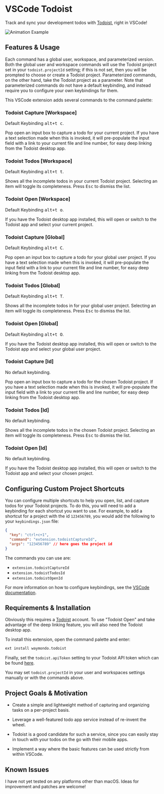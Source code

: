 # VSCode Todoist

Track and sync your development todos with [Todoist](https://todoist.com), right in VSCode!

![Animation Example](animation.gif)

## Features & Usage

Each command has a global user, workspace, and parameterized version. Both the global user and workspace commands will use the Todoist project set in your `todoist.projectId` setting; if this is not set, then you will be prompted to choose or create a Todoist project. Parameterized commands, on the other hand, take the Todoist project as a parameter. Note that parameterized commands do not have a default keybinding, and instead require you to configure your own keybindings for them.

This VSCode extension adds several commands to the command palette:

### Todoist Capture [Workspace]

Default Keybinding <kbd>alt+t c</kbd>.

Pop open an input box to capture a todo for your current project. If you have a text selection made when this is invoked, it will pre-populate the input field with a link to your current file and line number, for easy deep linking from the Todoist desktop app.

### Todoist Todos [Workspace]

Default Keybinding <kbd>alt+t t</kbd>.

Shows all the incomplete todos in your current Todoist project. Selecting an item will toggle its completeness. Press <kbd>Esc</kbd> to dismiss the list.

### Todoist Open [Workspace]

Default Keybinding <kbd>alt+t o</kbd>.

If you have the Todoist desktop app installed, this will open or switch to the Todoist app and select your current project.

### Todoist Capture [Global]

Default Keybinding <kbd>alt+t C</kbd>.

Pop open an input box to capture a todo for your global user project. If you have a text selection made when this is invoked, it will pre-populate the input field with a link to your current file and line number, for easy deep linking from the Todoist desktop app.

### Todoist Todos [Global]

Default Keybinding <kbd>alt+t T</kbd>.

Shows all the incomplete todos in for your global user project. Selecting an item will toggle its completeness. Press <kbd>Esc</kbd> to dismiss the list.

### Todoist Open [Global]

Default Keybinding <kbd>alt+t O</kbd>.

If you have the Todoist desktop app installed, this will open or switch to the Todoist app and select your global user project.

### Todoist Capture [Id]

No default keybinding.

Pop open an input box to capture a todo for the chosen Todoist project. If you have a text selection made when this is invoked, it will pre-populate the input field with a link to your current file and line number, for easy deep linking from the Todoist desktop app.

### Todoist Todos [Id]

No default keybinding.

Shows all the incomplete todos in the chosen Todoist project. Selecting an item will toggle its completeness. Press <kbd>Esc</kbd> to dismiss the list.

### Todoist Open [Id]

No default keybinding.

If you have the Todoist desktop app installed, this will open or switch to the Todoist app and select your chosen project.

## Configuring Custom Project Shortcuts

You can configure multiple shortcuts to help you open, list, and capture todos for your Todoist projects. To do this, you will need to add a keybinding for each shortcut you want to use. For example, to add a shortcut for a project with the id `123456789`, you would add the following to your `keybindings.json` file:

```json
{
  "key": "ctrl+c+1",
  "command": "extension.todoistCaptureId",
  "args": "123456789" // here goes the project id
}
```

The commands you can use are:

* `extension.todoistCaptureId`
* `extension.todoistTodosId`
* `extension.todoistOpenId`

For more information on how to configure keybindings, see the [VSCode documentation](https://code.visualstudio.com/docs/getstarted/keybindings).

## Requirements & Installation

Obviously this requires a [Todoist](https://todoist.com) account. To use "Todoist Open" and take advantage of the deep linking feature, you will also need the Todoist desktop app.

To install this extension, open the command palette and enter:

```sh
ext install waymondo.todoist
```

Finally, set the `todoist.apiToken` setting to your Todoist API token which can be found [here](https://todoist.com/prefs/integrations).

You may set `todoist.projectId` in your user and workspaces settings manually or with the commands above.

## Project Goals & Motivation

* Create a simple and lightweight method of capturing and organizing tasks on a per-project basis.

* Leverage a well-featured todo app service instead of re-invent the wheel.

* Todoist is a good candidate for such a service, since you can easily stay in touch with your todos on the go with their mobile apps.

* Implement a way where the basic features can be used strictly from within VSCode.

## Known Issues

I have not yet tested on any platforms other than macOS. Ideas for improvement and patches are welcome!
